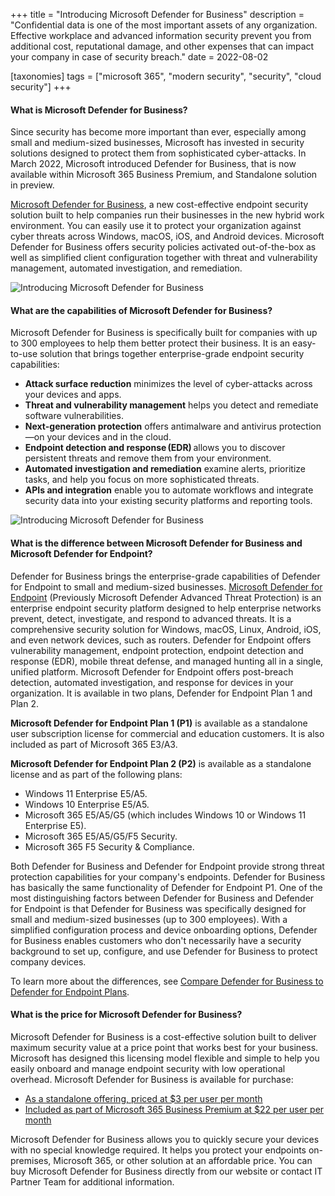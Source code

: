 +++
title = "Introducing Microsoft Defender for Business"
description = "Confidential data is one of the most important assets of any organization. Effective workplace and advanced information security prevent you from additional cost, reputational damage, and other expenses that can impact your company in case of security breach."
date = 2022-08-02

[taxonomies]
tags = ["microsoft 365", "modern security", "security", "cloud security"]
+++

#### What is Microsoft Defender for Business? 

Since security has become more important than ever, especially among small and medium-sized businesses, Microsoft has invested in security solutions designed to protect them from sophisticated cyber-attacks. In March 2022, Microsoft introduced Defender for Business, that is now available within Microsoft 365 Business Premium, and Standalone solution in preview. 

[Microsoft Defender for Business](https://www.microsoft.com/en-us/security/business/endpoint-security/microsoft-defender-business), a new cost-effective endpoint security solution built to help companies run their businesses in the new hybrid work environment. You can easily use it to protect your organization against cyber threats across Windows, macOS, iOS, and Android devices. Microsoft Defender for Business offers security policies activated out-of-the-box as well as simplified client configuration together with threat and vulnerability management, automated investigation, and remediation.  

![Introducing Microsoft Defender for Business](/img/DefenderBiz1.png)

#### What are the capabilities of Microsoft Defender for Business? 

Microsoft Defender for Business is specifically built for companies with up to 300 employees to help them better protect their business. It is an easy-to-use solution that brings together enterprise-grade endpoint security capabilities: 

* **Attack surface reduction** minimizes the level of cyber-attacks across your devices and apps. 
* **Threat and vulnerability management** helps you detect and remediate software vulnerabilities. 
* **Next-generation protection** offers antimalware and antivirus protection—on your devices and in the cloud. 
* **Endpoint detection and response (EDR)** allows you to discover persistent threats and remove them from your environment.  
* **Automated investigation and remediation** examine alerts, prioritize tasks, and help you focus on more sophisticated threats. 
* **APIs and integration** enable you to automate workflows and integrate security data into your existing security platforms and reporting tools. 

![Introducing Microsoft Defender for Business](/img/DefenderBiz2.png)

#### What is the difference between Microsoft Defender for Business and Microsoft Defender for Endpoint?

Defender for Business brings the enterprise-grade capabilities of Defender for Endpoint to small and medium-sized businesses. [Microsoft Defender for Endpoint](https://docs.microsoft.com/en-us/microsoft-365/security/defender-endpoint/?view=o365-worldwide) (Previously Microsoft Defender Advanced Threat Protection) is an enterprise endpoint security platform designed to help enterprise networks prevent, detect, investigate, and respond to advanced threats. It is a comprehensive security solution for Windows, macOS, Linux, Android, iOS, and even network devices, such as routers. Defender for Endpoint offers vulnerability management, endpoint protection, endpoint detection and response (EDR), mobile threat defense, and managed hunting all in a single, unified platform. Microsoft Defender for Endpoint offers post-breach detection, automated investigation, and response for devices in your organization. It is available in two plans, Defender for Endpoint Plan 1 and Plan 2.

**Microsoft Defender for Endpoint Plan 1 (P1)** is available as a standalone user subscription license for commercial and education customers. It is also included as part of Microsoft 365 E3/A3.

**Microsoft Defender for Endpoint Plan 2 (P2)** is available as a standalone license and as part of the following plans:

* Windows 11 Enterprise E5/A5.
* Windows 10 Enterprise E5/A5.
* Microsoft 365 E5/A5/G5 (which includes Windows 10 or Windows 11 Enterprise E5).
* Microsoft 365 E5/A5/G5/F5 Security.
* Microsoft 365 F5 Security & Compliance.


Both Defender for Business and Defender for Endpoint provide strong threat protection capabilities for your company's endpoints. Defender for Business has basically the same functionality of Defender for Endpoint P1. One of the most distinguishing factors between Defender for Business and Defender for Endpoint is that Defender for Business was specifically designed for small and medium-sized businesses (up to 300 employees). With a simplified configuration process and device onboarding options, Defender for Business enables customers who don't necessarily have a security background to set up, configure, and use Defender for Business to protect company devices. 

To learn more about the differences, see [Compare Defender for Business to Defender for Endpoint Plans](https://docs.microsoft.com/en-us/microsoft-365/security/defender-business/compare-mdb-m365-plans?view=o365-worldwide).

#### What is the price for Microsoft Defender for Business? 

Microsoft Defender for Business is a cost-effective solution built to deliver maximum security value at a price point that works best for your business. Microsoft has designed this licensing model flexible and simple to help you easily onboard and manage endpoint security with low operational overhead. Microsoft Defender for Business is available for purchase: 

* [As a standalone offering, priced at $3 per user per month](https://o365hq.com/license/CFQ7TTC0HX56-0002-P1Y-M)
* [Included as part of Microsoft 365 Business Premium at $22 per user per month](https://o365hq.com/license/CFQ7TTC0LCHC-0002-P1Y-M)

Microsoft Defender for Business allows you to quickly secure your devices with no special knowledge required. It helps you protect your endpoints on-premises, Microsoft 365, or other solution at an affordable price. You can buy Microsoft Defender for Business directly from our website or contact IT Partner Team for additional information.